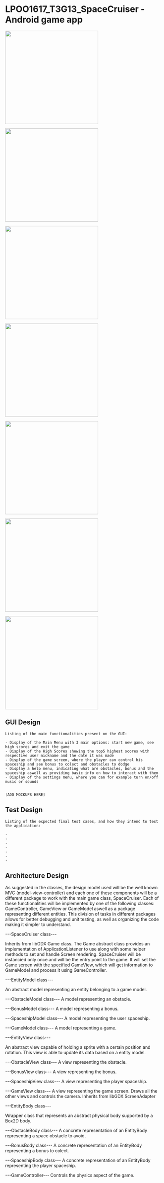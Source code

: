 # LPOO1617_T3G13_SpaceCruiser - Android game app 

<img src="https://github.com/JC13/LPOO1617_T3G13_SpaceCruiser/blob/master/images/mockups/Game%20Over.png" width="300"><br>

<img src="https://github.com/JC13/LPOO1617_T3G13_SpaceCruiser/blob/master/images/mockups/Game.png" width="300"><br>

<img src="https://github.com/JC13/LPOO1617_T3G13_SpaceCruiser/blob/master/images/mockups/Get%20User.png" width="300"><br>

<img src="https://github.com/JC13/LPOO1617_T3G13_SpaceCruiser/blob/master/images/mockups/Help.png" width="300"><br>

<img src="https://github.com/JC13/LPOO1617_T3G13_SpaceCruiser/blob/master/images/mockups/High%20Scores.png" width="300"><br>

<img src="https://github.com/JC13/LPOO1617_T3G13_SpaceCruiser/blob/master/images/mockups/Main%20Menu.png" width="300"><br>

<img src="https://github.com/JC13/LPOO1617_T3G13_SpaceCruiser/blob/master/images/mockups/Settings.png" width="300"><br>





## GUI Design
    
    Listing of the main functionalities present on the GUI:
    
    - Display of the Main Menu with 3 main options: start new game, see high scores and exit the game
    - Display of the High Scores showing the top5 highest scores with respective user nickname and the date it was made
    - Display of the game screen, where the player can control his spaceship and see bonus to colect and obstacles to dodge
    - Display a help menu, indicating what are obstacles, bonus and the spaceship aswell as providing basic info on how to interact with them
    - Display of the settings menu, where you can for example turn on/off music or sounds
    
    
    [ADD MOCKUPS HERE]
    
    
    
 
## Test Design

    Listing of the expected final test cases, and how they intend to test the application:
    
    -
    -
    -
    -
    -
    -
    -
    
    
## Architecture Design

As suggested in the classes, the design model used will be the well known MVC (model-view-controller) and each one of these components will be a different package to work with the main game class, SpaceCruiser.
Each of these functionalities will be implemented by one of the following classes: GameController, GameView or GameModel aswell as a package representing different entities.
This division of tasks in different packages allows for better debugging and unit testing, as well as organizing the code making it simpler to understand.
    
---SpaceCruiser class---

Inherits from libGDX Game class.
The Game abstract class provides an implementation of ApplicationListener to use along with some helper methods to set and handle Screen rendering.
SpaceCruiser will be instancied only once and will be the entry point to the game.
It will set the Game screen with the specified GameView, which will get information to GameModel and process it using GameController.




---EntityModel class---

An abstract model representing an entity belonging to a game model.

---ObstacleModel class---
A model representing an obstacle.


---BonusModel class---
A model representing a bonus.

---SpaceshipModel class---
A model representing the user spaceship.

---GameModel class---
A model representing a game.






---EntityView class---

An abstract view capable of holding a sprite with a certain position and rotation. This view is able to update its data based on a entity model.

---ObstacleView class---
A view representing the obstacle.

---BonusView class---
A view representing the bonus.

---SpaceshipView class---
A view representing the player spaceship.

---GameView class---
A view representing the game screen. Draws all the other views and controls the camera. Inherits from libGDX ScreenAdapter





---EntityBody class---

Wrapper class that represents an abstract physical body supported by a Box2D body.

---ObstacleBody class---
A concrete representation of an EntityBody representing a space obstacle to avoid.


---BonusBody class---
A concrete representation of an EntityBody representing a bonus to colect.

---SpaceshipBody class---
A concrete representation of an EntityBody representing the player spaceship.

---GameController---
Controls the physics aspect of the game.    
   


